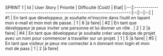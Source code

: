 ﻿
 SPRINT 1
| Id |      User Story      |  Priorité |  Difficulté (Coût) |    Etat|
|:--:|:----------------------------------------------------------------------------:|:-:|:-:|:-:|
| #1 | En tant que développeur, je souhaite m’inscrire dans l’outil en tapant mon e-mail et mon mot de passe. | 1 | 8 |à faire|
| #2 | En tant que développeur je peux inviter une personne et lui donner un rôle . | 2 | 2 |à faire|
| #4 | En tant que développeur je souhaite créer une équipe de projet avec un nom pour commencer à travailler sur un projet. | 1 | 5 |à faire|
| #5 | En tant que visiteur je peux me connecter à n donnant mon login et mon mot de pass | 1 | 2 |à faire|
